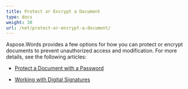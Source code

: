 ```yaml
---
title: Protect or Encrypt a Document
type: docs
weight: 30
url: /net/protect-or-encrypt-a-document/
---
```


Aspose.Words provides a few options for how you can protect or encrypt documents to prevent unauthorized access and modification. For more details, see the following articles:

* [Protect a Document with a Password](https://docs.aspose.com/words/net/document-protection/)

* [Working with Digital Signatures](https://docs.aspose.com/words/net/working-with-digital-signatures/)

